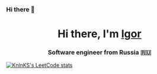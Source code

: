 ### Hi there 👋
<h1 align="center">Hi there, I'm <a href="https://www.linkedin.com/in/igor-petrov-05b670233/" target="_blank">Igor</a> 
<h3 align="center">Software engineer from Russia 🇷🇺</h3>

[![KnlnKS's LeetCode stats](https://leetcode-stats-six.vercel.app/?username=UnitedIngvar&theme=dark)](https://github.com/KnlnKS/leetcode-stats)
